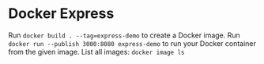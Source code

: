 # Docker Express

Run `docker build . --tag=express-demo` to create a Docker image.
Run `docker run --publish 3000:8080 express-demo` to run your Docker container from the given image.
List all images: `docker image ls`
